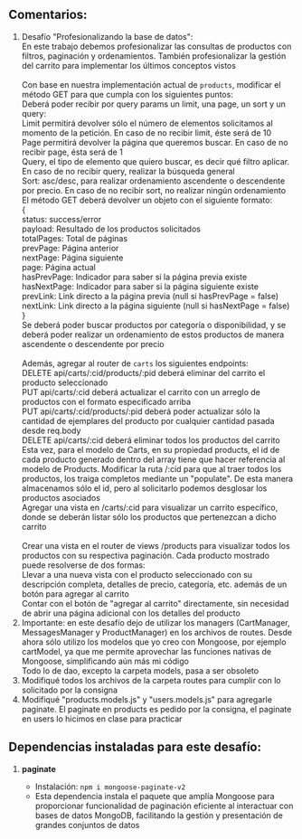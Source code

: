 ## Comentarios:

1. Desafío "Profesionalizando la base de datos": <br>
   En este trabajo debemos profesionalizar las consultas de productos con filtros, paginación y ordenamientos. También profesionalizar la gestión del carrito para implementar los últimos conceptos vistos <br><br>
   Con base en nuestra implementación actual de `products`, modificar el método GET para que cumpla con los siguientes puntos: <br>
   Deberá poder recibir por query params un limit, una page, un sort y un query: <br>
   Limit permitirá devolver sólo el número de elementos solicitamos al momento de la petición. En caso de no recibir limit, éste será de 10 <br>
   Page permitirá devolver la página que queremos buscar. En caso de no recibir page, ésta será de 1 <br>
   Query, el tipo de elemento que quiero buscar, es decir qué filtro aplicar. En caso de no recibir query, realizar la búsqueda general <br>
   Sort: asc/desc, para realizar ordenamiento ascendente o descendente por precio. En caso de no recibir sort, no realizar ningún ordenamiento <br>
   El método GET deberá devolver un objeto con el siguiente formato: <br>
   { <br>
      status: success/error <br>
      payload: Resultado de los productos solicitados <br>
      totalPages: Total de páginas <br>
      prevPage: Página anterior <br>
      nextPage: Página siguiente <br>
      page: Página actual <br>
      hasPrevPage: Indicador para saber si la página previa existe <br>
      hasNextPage: Indicador para saber si la página siguiente existe <br>
      prevLink: Link directo a la página previa (null si hasPrevPage = false) <br>
      nextLink: Link directo a la página siguiente (null si hasNextPage = false) <br>
   } <br>
   Se deberá poder buscar productos por categoría o disponibilidad, y se deberá poder realizar un ordenamiento de estos productos de manera ascendente o descendente por precio <br><br>
   Además, agregar al router de `carts` los siguientes endpoints: <br>
   DELETE api/carts/:cid/products/:pid deberá eliminar del carrito el producto seleccionado <br>
   PUT api/carts/:cid deberá actualizar el carrito con un arreglo de productos con el formato especificado arriba <br>
   PUT api/carts/:cid/products/:pid deberá poder actualizar sólo la cantidad de ejemplares del producto por cualquier cantidad pasada desde req.body <br>
   DELETE api/carts/:cid deberá eliminar todos los productos del carrito <br>
   Esta vez, para el modelo de Carts, en su propiedad products, el id de cada producto generado dentro del array tiene que hacer referencia al modelo de Products. Modificar la ruta /:cid para que al traer todos los productos, los traiga completos mediante un "populate". De esta manera almacenamos sólo el id, pero al solicitarlo podemos desglosar los productos asociados <br>
   Agregar una vista en /carts/:cid para visualizar un carrito específico, donde se deberán listar sólo los productos que pertenezcan a dicho carrito <br><br>
   Crear una vista en el router de views /products para visualizar todos los productos con su respectiva paginación. Cada producto mostrado puede resolverse de dos formas: <br>
   Llevar a una nueva vista con el producto seleccionado con su descripción completa, detalles de precio, categoría, etc. además de un botón para agregar al carrito <br>
   Contar con el botón de "agregar al carrito" directamente, sin necesidad de abrir una página adicional con los detalles del producto
2. Importante: en este desafío dejo de utilizar los managers (CartManager, MessagesManager y ProductManager) en los archivos de routes. Desde ahora sólo utilizo los modelos que yo creo con Mongoose, por ejemplo cartModel, ya que me permite aprovechar las funciones nativas de Mongoose, simplificando aún más mi código <br>
   Todo lo de dao, excepto la carpeta models, pasa a ser obsoleto
3. Modifiqué todos los archivos de la carpeta routes para cumplir con lo solicitado por la consigna
4. Modifiqué "products.models.js" y "users.models.js" para agregarle paginate. El paginate en products es pedido por la consigna, el paginate en users lo hicimos en clase para practicar


## Dependencias instaladas para este desafío:

1. **paginate**

   - Instalación: `npm i mongoose-paginate-v2`
   - Esta dependencia instala el paquete que amplía Mongoose para proporcionar funcionalidad de paginación eficiente al interactuar con bases de datos MongoDB, facilitando la gestión y presentación de grandes conjuntos de datos